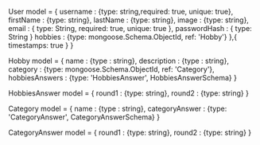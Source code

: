 User model = {
username      : {type: string,required: true, unique: true},
firstName     : {type: string},
lastName      : {type: string},
image         : {type: string},
email         : { type: String, required: true, unique: true },
passwordHash  : { type: String }
hobbies       : {type: mongoose.Schema.ObjectId, ref: 'Hobby'}
},{
    timestamps: true
    }
}


Hobby model = {
name        : {type : string},
description : {type : string},
category    : {type: mongoose.Schema.ObjectId, ref: 'Category'},
hobbiesAnswers     : {type: 'HobbiesAnswer', HobbiesAnswerSchema}
}


HobbiesAnswer model = {
 round1 : {type: string},
 round2 : {type: string}
}

Category model  = {
name            : {type : string},
categoryAnswer  : {type: 'CategoryAnswer', CategoryAnswerSchema}
}

CategoryAnswer model = {
round1 : {type: string},
round2 : {type: string}
}
